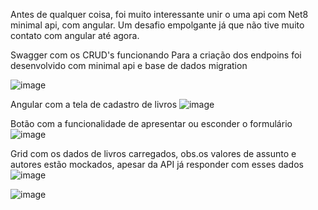 Antes de qualquer coisa, foi muito interessante unir o uma api com Net8 minimal api, com angular.
Um desafio empolgante já que não tive muito contato com angular até agora.

Swagger com os CRUD's funcionando
Para a criação dos endpoins foi desenvolvido com minimal api e base de dados migration

![image](https://github.com/user-attachments/assets/7f3a4c4f-bb41-4570-b961-b6be2166541e)

Angular com a tela de cadastro de livros
![image](https://github.com/user-attachments/assets/cdc65712-6eb2-47c8-a2f0-79c6a93485b8)

Botão com a funcionalidade de apresentar ou esconder o formulário
![image](https://github.com/user-attachments/assets/9587d1ea-58b5-4aa7-a1e5-03c9627dcdfa)

 Grid com os dados de livros carregados, 
 obs.os valores de assunto e autores estão mockados, apesar da API já responder com esses dados
 ![image](https://github.com/user-attachments/assets/c83c10e5-6004-4824-b725-8a37fa542333)


![image](https://github.com/user-attachments/assets/dc2deeb7-e1c7-45ca-815d-2cde3a817f4e)
